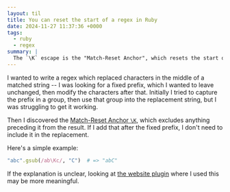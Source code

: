 ```yaml
---
layout: til
title: You can reset the start of a regex in Ruby
date: 2024-11-27 11:37:36 +0000
tags:
  - ruby
  - regex
summary: |
  The `\K` escape is the "Match-Reset Anchor", which resets the start of the reported match, and skip any previously consumed characters.
---
```

I wanted to write a regex which replaced characters in the middle of a matched string -- I was looking for a fixed prefix, which I wanted to leave unchanged, then modify the characters after that.
Initially I tried to capture the prefix in a group, then use that group into the replacement string, but I was struggling to get it working.

Then I discovered the [Match-Reset Anchor `\K`](https://ruby-doc.org/3.3.6/Regexp.html#class-Regexp-label-Match-Reset+Anchor), which excludes anything preceding it from the result.
If I add that after the fixed prefix, I don't need to include it in the replacement.

Here's a simple example:

```ruby
"abc".gsub(/ab\Kc/, "C")  # => "abC"
```

If the explanation is unclear, looking at [the website plugin](https://github.com/alexwlchan/alexwlchan.net/commit/3be71658f0df91affe0ab1087776130bd233acfa) where I used this may be more meaningful.
